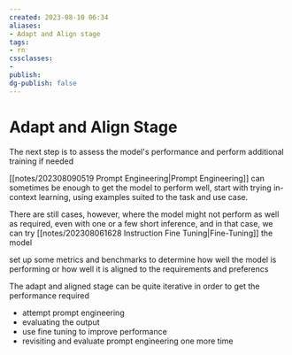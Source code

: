 ```yaml
---
created: 2023-08-10 06:34
aliases: 
- Adapt and Align stage
tags:
- rn
cssclasses:
- 
publish:
dg-publish: false
---
```


<!-- 
tags: 
-->

<!--internal
parent:: [[202308061649 Generative AI project Lifecycle]]
child:: [[]]
related:: [[]]
-->

<!--external
- [ ] []()
-->

# Adapt and Align Stage

The next step is to assess the model's performance and perform additional training if needed

[[notes/202308090519 Prompt Engineering|Prompt Engineering]] can sometimes be enough to get the model to perform well, start with trying in-context learning, using examples suited to the task and use case. 

There are still cases, however, where the model might not perform as well as required, even with one or a few short inference, and in that case, we can try [[notes/202308061628 Instruction Fine Tuning|Fine-Tuning]] the model

set up some metrics and benchmarks to determine how well the model is performing or how well it is aligned to the requirements and preferencs

The adapt and aligned stage can be quite iterative in order to get the performance required
- attempt prompt engineering
- evaluating the output
- use fine tuning to improve performance
- revisiting and evaluate prompt engineering one more time 